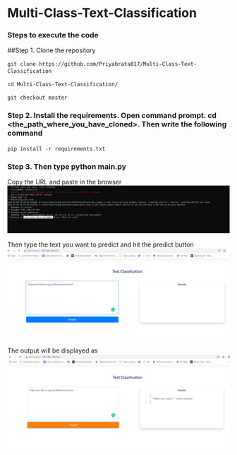 # Multi-Class-Text-Classification

### Steps to execute the code
##Step 1. Clone the repository 
```
git clone https://github.com/Priyabrata017/Multi-Class-Text-Classification
```
```
cd Multi-Class-Text-Classification/
```
```
git checkout master
```


### Step 2. Install the requirements. Open command prompt. cd <the_path_where_you_have_cloned>. Then write the following command
```
pip install -r requirements.txt
```
### Step 3. Then type python main.py 
Copy the URL and paste in the browser
<img src="https://github.com/Priyabrata017/Multi-Class-Text-Classification/blob/master/images/cmd.PNG" alt="cmd">

Then type the text you want to predict and hit the predict button
<img src="https://github.com/Priyabrata017/Multi-Class-Text-Classification/blob/master/images/input.PNG" alt="cmd">

The output will be displayed as
<img src="https://github.com/Priyabrata017/Multi-Class-Text-Classification/blob/master/images/output.PNG" alt="cmd">
